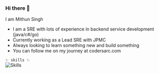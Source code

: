 ### Hi there 👋

I am Mithun Singh

- I am a SRE with lots of experience in backend service development (java/c#/go)
- Currently working as a Lead SRE with JPMC
- Always looking to learn something new and build something
- You can follow me on my journey at codersarc.com
<!--
Here are some ideas to get you started:

- 🔭 I’m currently working on ...
- 🌱 I’m currently learning ...
- 👯 I’m looking to collaborate on ...
- 🤔 I’m looking for help with ...
- 💬 Ask me about ...
- 📫 How to reach me: ...
- 😄 Pronouns: ...
- ⚡ Fun fact: ...

-->

`✨ skills ✨`  
![Skills](https://skillicons.dev/icons?i=java,go,kubernetes,docker,gcp,aws&theme=light)

